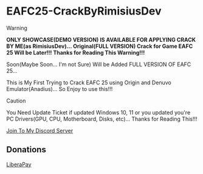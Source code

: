 # EAFC25-CrackByRimisiusDev

> [!WARNING]
> **ONLY SHOWCASE(DEMO VERSION) IS AVAILABLE FOR APPLYING CRACK BY ME(as RimisiusDev)... Original(FULL VERSION) Crack for Game EAFC 25 Will be Later!!! Thanks for Reading This Warning!!!**
>
> Soon(Maybe Soon... I'm not Sure) Will be Added FULL VERSION OF EAFC 25...

This is My First Trying to Crack EAFC 25 using Origin and Denuvo Emulator(Anadius)... So Enjoy to use this!!!

> [!CAUTION]
> You Need Update Ticket if updated Windows 10, 11 or you updated you're PC Drivers(GPU, CPU, Motherboard, Disks, etc)... Thanks for Reading This!!!

[Join To My Discord Server](https://discord.gg/U2P5Hrcq9C)

## Donations

[LiberaPay](https://liberapay.com/RikkoMatsumatoOfficial/donate)
